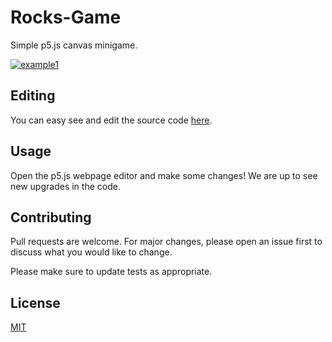 # Rocks-Game

Simple p5.js canvas minigame.

[![example1](https://raw.githubusercontent.com/CatalaHD/Rocks-Game/master/assets/example.png)](https://catalahd.github.io/Rocks-Game/)

## Editing

You can easy see and edit the source code [here](https://editor.p5js.org/thecatalahd/sketches/).

## Usage

Open the p5.js webpage editor and make some changes! We are up to see new upgrades in the code.

## Contributing

Pull requests are welcome. For major changes, please open an issue first to discuss what you would like to change.

Please make sure to update tests as appropriate.

## License

[MIT](https://github.com/CatalaHD/Rocks-Game/blob/master/LICENSE)
